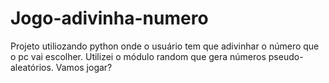 # Jogo-adivinha-numero
 Projeto utiliozando python onde o usuário tem que adivinhar o número que o pc vai escolher. Utilizei o módulo random que gera números pseudo-aleatórios. Vamos jogar?
